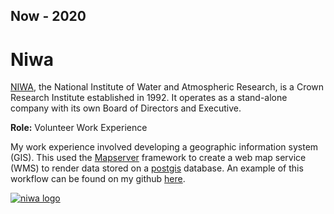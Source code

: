 ## Now - 2020

# Niwa

[NIWA](https://niwa.co.nz/about/our-company), the National Institute of Water and Atmospheric Research, is a Crown Research Institute established in 1992. It operates as a stand-alone company with its own Board of Directors and Executive.

**Role:** Volunteer Work Experience

My work experience involved developing a geographic information system (GIS). This used the [Mapserver](https://mapserver.org/) framework to create a web map service (WMS) to render data stored on a [postgis](https://postgis.net/) database. An example of this workflow can be found on my github [here](https://github.com/woodRock/solid-waffle).

[![niwa logo](https://media.glassdoor.com/sqll/446203/niwa-squarelogo-1537142405945.png)](https://niwa.co.nz/about/our-company)
